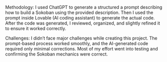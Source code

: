 Methodology:
I used ChatGPT to generate a structured a prompt describing how to build a Sokoban using the provided description.
Then I used the prompt inside Lovable (AI coding assistant) to generate the actual code.
After the code was generated, I reviewed, organized, and slightly refined it to ensure it worked correctly.

Challenges:
I didn’t face major challenges while creating this project.
The prompt-based process worked smoothly, and the AI-generated code required only minimal corrections.
Most of my effort went into testing and confirming the Sokoban mechanics were correct.
